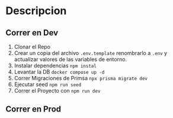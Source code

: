 # Descripcion

## Correr en Dev

1. Clonar el Repo
2. Crear un copia del archivo `.env.template` renombrarlo a `.env` y actualizar valores de las variables de entorno.
3. Instalar dependencias `npm instal`
4. Levantar la DB `docker compose up -d`
5. Correr Migraciones de Primsa `npx prisma migrate dev`
6. Ejecutar seed `npm run seed`
7. Correr el Proyecto con `npm run dev`

## Correr en Prod
